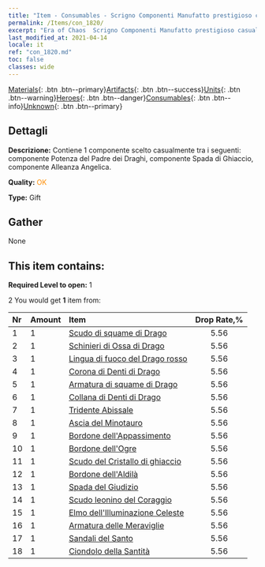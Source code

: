 ```yaml
---
title: "Item - Consumables - Scrigno Componenti Manufatto prestigioso casuale"
permalink: /Items/con_1820/
excerpt: "Era of Chaos  Scrigno Componenti Manufatto prestigioso casuale"
last_modified_at: 2021-04-14
locale: it
ref: "con_1820.md"
toc: false
classes: wide
---
```

 [Materials](/it/Items/){: .btn .btn--primary}[Artifacts](/it/Items/Artifacts/){: .btn .btn--success}[Units](/it/Items/Units/){: .btn .btn--warning}[Heroes](/it/Items/Heroes/){: .btn .btn--danger}[Consumables](/it/Items/Consumables/){: .btn .btn--info}[Unknown](/it/Items/Unknown/){: .btn .btn--primary}

## Dettagli
 **Descrizione:** Contiene 1 componente scelto casualmente tra i seguenti: componente Potenza del Padre dei Draghi, componente Spada di Ghiaccio, componente Alleanza Angelica.

 **Quality:** <span style="color: #FF8C00">OK</span>

 **Type:** Gift

## Gather

  None

## This item contains:

 **Required Level to open:** 1

 2 You would get **1** item  from:

  | Nr | Amount |     Item    | Drop Rate,% |
  |:---|:-------|:------------|:---------:|
  | 1 | 1 | [Scudo di squame di Drago](/it/Items/art_144/) | 5.56 | 
  | 2 | 1 | [Schinieri di Ossa di Drago](/it/Items/art_145/) | 5.56 | 
  | 3 | 1 | [Lingua di fuoco del Drago rosso](/it/Items/art_146/) | 5.56 | 
  | 4 | 1 | [Corona di Denti di Drago](/it/Items/art_147/) | 5.56 | 
  | 5 | 1 | [Armatura di squame di Drago](/it/Items/art_148/) | 5.56 | 
  | 6 | 1 | [Collana di Denti di Drago](/it/Items/art_149/) | 5.56 | 
  | 7 | 1 | [Tridente Abissale](/it/Items/art_160/) | 5.56 | 
  | 8 | 1 | [Ascia del Minotauro](/it/Items/art_161/) | 5.56 | 
  | 9 | 1 | [Bordone dell'Appassimento](/it/Items/art_162/) | 5.56 | 
  | 10 | 1 | [Bordone dell'Ogre](/it/Items/art_163/) | 5.56 | 
  | 11 | 1 | [Scudo del Cristallo di ghiaccio](/it/Items/art_164/) | 5.56 | 
  | 12 | 1 | [Bordone dell'Aldilà](/it/Items/art_165/) | 5.56 | 
  | 13 | 1 | [Spada del Giudizio](/it/Items/art_150/) | 5.56 | 
  | 14 | 1 | [Scudo leonino del Coraggio](/it/Items/art_151/) | 5.56 | 
  | 15 | 1 | [Elmo dell'Illuminazione Celeste](/it/Items/art_152/) | 5.56 | 
  | 16 | 1 | [Armatura delle Meraviglie](/it/Items/art_153/) | 5.56 | 
  | 17 | 1 | [Sandali del Santo](/it/Items/art_154/) | 5.56 | 
  | 18 | 1 | [Ciondolo della Santità](/it/Items/art_155/) | 5.56 | 
